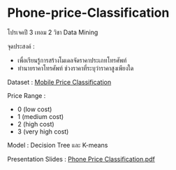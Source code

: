 # Phone-price-Classification
โปรเจคปี 3 เทอม 2 วิชา Data Mining

จุดประสงค์ :
- เพื่อเรียนรู้การสร้างโมเดลจัดราคาประเภทโทรศัพท์
- ทำนายราคาโทรศัพท์ ช่วงราคาที่ระบุว่าราคาสูงเพียงใด

Dataset : [Mobile Price Classification](https://www.kaggle.com/datasets/iabhishekofficial/mobile-price-classification)

Price Range : 
- 0 (low cost)
- 1 (medium cost)
- 2 (high cost)
- 3 (very high cost)

Model : Decision Tree และ K-means

Presentation Slides : [Phone Price Classification.pdf](https://github.com/jameVee/Phone-price-Classification/blob/2f137e2494c03b502f0a242bb7fa3d06496d4b87/Phone%20Price%20Classification.pdf)
